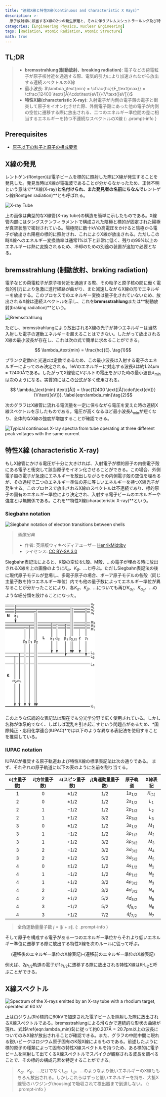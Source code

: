 ```yaml
---
title: "連続X線と特性X線(Continuous and Characteristic X Rays)"
description: >-
  原子放射線に該当するX線の2つの発生原理と、それに伴うブレムスシュトラールング及び特性X線のそれぞれの特徴について学ぶ。
categories: [Engineering Physics, Nuclear Engineering]
tags: [Radiation, Atomic Radiation, Atomic Structure]
math: true
---
```


## TL;DR
> - **bremsstrahlung(制動放射、breaking radiation)**: 電子などの荷電粒子が原子核付近を通過する際、電気的引力により加速されながら放出する連続スペクトルのX線
> - 最小波長: $\lambda_\text{min} = \cfrac{hc}{E_\text{max}} = \cfrac{12400 \text{[Å}\cdot\text{eV]}}{V\text{[eV]}}$
> - **特性X線(characteristic X-ray)**: 入射電子が内側の電子殻の電子と衝突して原子をイオン化させた際、外側電子殻にあった他の電子が内側の空位に遷移する際に放出される、二つのエネルギー準位間の差に相当するエネルギーを持つ不連続なスペクトルのX線
{: .prompt-info }

## Prerequisites
- [原子以下の粒子と原子の構成要素](/posts/constituents-of-an-atom/)

## X線の発見
レントゲン(Röntgen)は電子ビームを標的に照射した際にX線が発生することを発見した。発見当時はX線が電磁波であることが分からなかったため、正体不明という意味で**X線(X-ray)**と名付けられ、また発見者の名前にちなんで**レントゲン線(Röntgen radiation)**とも呼ばれる。

![X-ray Tube](https://upload.wikimedia.org/wikipedia/commons/7/72/WaterCooledXrayTube.svg)

上の画像は典型的なX線管(X-ray tube)の構造を簡単に示したものである。X線管内部にはタングステンフィラメントで構成された陰極と標的が固定された陽極が真空状態で密封されている。陽極間に数十kVの高電圧をかけると陰極から電子が放出され陽極の標的に照射され、これによりX線が放出される。ただしこの時X線へのエネルギー変換効率は通常1%以下と非常に低く、残りの99%以上のエネルギーは熱に変換されるため、冷却のための別途の装置が追加で必要となる。

## bremsstrahlung (制動放射、braking radiation)
電子などの荷電粒子が原子核付近を通過する際、その粒子と原子核の間に働く電気的引力により急激に進行経路が曲がり、また減速しながらX線の形でエネルギーを放出する。このプロセスでのエネルギー変換は量子化されていないため、放出されるX線は連続スペクトルを示し、これを**bremsstrahlung**または**制動放射(braking radiation)**という。

![Bremsstrahlung](https://upload.wikimedia.org/wikipedia/commons/1/1e/Bremsstrahlung.svg)

ただし、bremsstrahlungにより放出されるX線の光子が持つエネルギーは当然入射した電子の運動エネルギーを超えることはできない。したがって放出されるX線の最小波長が存在し、これは次の式で簡単に求めることができる。

$$ \lambda_\text{min} = \frac{hc}{E}. \tag{1}$$

プランク定数$h$と光速$c$は定数であるため、この最小波長は入射する電子のエネルギーによってのみ決定される。$1\text{eV}$のエネルギーに対応する波長$\lambda$は約$1.24 \mu\text{m}=12400\text{Å}$である。したがってX線管に$V$ボルトの電圧をかけた時の最小波長$\lambda_\text{min}$は次のようになる。実質的にはこの公式が多く使用される。

$$ \lambda_\text{min} \text{[Å]} = \frac{12400 \text{[Å}\cdot\text{eV]}}{V\text{[eV]}}. \label{eqn:lambda_min}\tag{2}$$

次のグラフはX線管に流れる電流量を一定に保ちながら電圧を変えた時の連続X線スペクトルを示したものである。電圧が高くなるほど最小波長$\lambda_{\text{min}}$が短くなり、全体的なX線の強度が増加することが確認できる。

![Typical continuous X-ray spectra from tube operating
at three different peak voltages with the same current](/assets/img/continuous-and-characteristic-x-rays/bremsstrahlung.png)

## 特性X線 (characteristic X-ray)
もしX線管にかける電圧が十分に大きければ、入射電子が標的原子の内側電子殻にある電子と衝突して該当原子をイオン化させることができる。この場合、外側電子殻の電子が急速にエネルギーを放出しながらその内側電子殻の空位を埋めるが、その過程で二つのエネルギー準位の差に等しいエネルギーを持つX線光子が発生する。このプロセスで放出されるX線のスペクトルは不連続であり、標的原子の固有のエネルギー準位により決定され、入射する電子ビームのエネルギーや強度とは無関係である。これを**特性X線(characteristic X-ray)**という。

### Siegbahn notation

![Siegbahn notation of electron transitions between shells](https://upload.wikimedia.org/wikipedia/commons/f/f6/CharacteristicRadiation.svg)
> *画像出典*
> - 作者: 英語版ウィキペディアユーザー [HenrikMidtiby](https://en.wikipedia.org/wiki/User:HenrikMidtiby)
> - ライセンス: [CC BY-SA 3.0](https://creativecommons.org/licenses/by-sa/3.0/)

Siegbahn表記法によると、K殻の空位をL殻、M殻、...の電子が埋める時に放出されるX線を上の画像のように$K_\alpha$、$K_\beta$、...と呼ぶ。ただしSiegbahn表記法の後に現代原子モデルが登場し、多電子原子の場合、ボーア原子モデルの各殻（同じ主量子数を持つエネルギー準位）内でも他の量子数によってエネルギー準位が異なることが分かったことにより、各$K_\alpha$、$K_\beta$、...についても再び$K_{\alpha_1}$、$K_{\alpha_2}$、...のような細分類を設けることになった。

![Siegbahn notation](/assets/img/continuous-and-characteristic-x-rays/siegbahn-notation.png)

このような伝統的な表記法は現在でも分光学分野で広く使用されている。しかし名称が体系的でなく、しばしば混乱を引き起こすという問題点があるため、*国際純正・応用化学連合(IUPAC)*では以下のような異なる表記法を使用することを推奨している。

### IUPAC notation
IUPACが推奨する原子軌道および特性X線の標準表記法は次の通りである。
まず、それぞれの原子軌道に以下の表のように名前を割り当てる。

| $n$(主量子数) | $l$(方位量子数) | $s$(スピン量子数) | $j$(角運動量量子数) | 原子軌道 | X線表記 |
| :---: | :---: | :---: | :---: | :---: | :---: |
| $1$ | $0$ | $\pm1/2$ | $1/2$ | $1s_{1/2}$ | $K_{(1)}$ |
| $2$ | $0$ | $\pm1/2$ | $1/2$ | $2s_{1/2}$ | $L_1$ |
| $2$ | $1$ | $-1/2$ | $1/2$ | $2p_{1/2}$ | $L_2$ |
| $2$ | $1$ | $+1/2$ | $3/2$ | $2p_{3/2}$ | $L_3$ |
| $3$ | $0$ | $\pm1/2$ | $1/2$ | $3s_{1/2}$ | $M_1$ |
| $3$ | $1$ | $-1/2$ | $1/2$ | $3p_{1/2}$ | $M_2$ |
| $3$ | $1$ | $+1/2$ | $3/2$ | $3p_{3/2}$ | $M_3$ |
| $3$ | $2$ | $-1/2$ | $3/2$ | $3d_{3/2}$ | $M_4$ |
| $3$ | $2$ | $+1/2$ | $5/2$ | $3d_{5/2}$ | $M_5$ |
| $4$ | $0$ | $\pm1/2$ | $1/2$ | $4s_{1/2}$ | $N_1$ |
| $4$ | $1$ | $-1/2$ | $1/2$ | $4p_{1/2}$ | $N_2$ |
| $4$ | $1$ | $+1/2$ | $3/2$ | $4p_{3/2}$ | $N_3$ |
| $4$ | $2$ | $-1/2$ | $3/2$ | $4d_{3/2}$ | $N_4$ |
| $4$ | $2$ | $+1/2$ | $5/2$ | $4d_{5/2}$ | $N_5$ |
| $4$ | $3$ | $-1/2$ | $5/2$ | $4f_{5/2}$ | $N_6$ |
| $4$ | $3$ | $+1/2$ | $7/2$ | $4f_{7/2}$ | $N_7$ |

> 全角運動量量子数 $j=\|l+s\|$.
{: .prompt-info }

そして原子を構成する電子がある一つのエネルギー準位からそれより低いエネルギー準位に遷移する際に放出する特性X線を次のルールに従って呼ぶ。

$$ \text{(遷移後のエネルギー準位のX線表記)-(遷移前のエネルギー準位のX線表記)} $$

例えば、$2p_{1/2}$軌道の電子が$1s_{1/2}$に遷移する際に放出される特性X線は$\text{K-L}_2$と呼ぶことができる。

## X線スペクトル

![Spectrum of the X-rays emitted by an X-ray tube with a rhodium target, operated at 60 kV](https://upload.wikimedia.org/wikipedia/commons/2/23/TubeSpectrum-en.svg)

上はロジウム(Rh)標的に60kVで加速された電子ビームを照射した際に放出されるX線スペクトルである。bremsstrahlungによる滑らかで連続的な形状の曲線が現れ、式($\ref{eqn:lambda_min}$)に従って約$0.207\text{Å} = 20.7\text{pm}$以上の波長についてのみX線が放出されることが確認できる。また、グラフの中間中間に現れる鋭いピークはロジウム原子固有のK殻X線によるものである。前述したように標的原子の種類によって固有の特性X線スペクトルを持つため、ある標的に電子ビームを照射して出てくるX線スペクトルでスパイクが観察される波長を調べることで、その標的の構成元素を特定することができる。

> $K_\alpha、K_\beta、\dots$だけでなく$L_\alpha、L_\beta、\dots$のようなより低いエネルギーのX線ももちろん放出される。しかしこれらはずっと低いエネルギーを持ち、大抵X線管のハウジング(housing)で吸収されて検出器まで到達しない。
{: .prompt-info }
